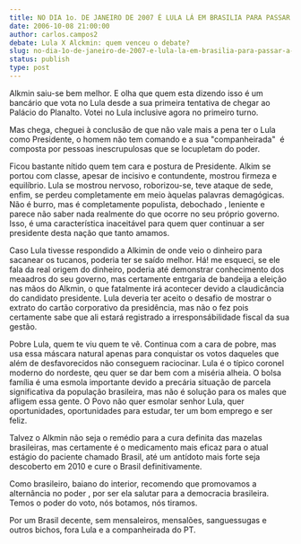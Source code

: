 ```yaml
---
title: NO DIA 1o. DE JANEIRO DE 2007 É LULA LÁ EM BRASILIA PARA PASSAR A FAIXA PRESIDENCIAL PARA ALKMIN
date: 2006-10-08 21:00:00
author: carlos.campos2
debate: Lula X Alckmin: quem venceu o debate?
slug: no-dia-1o-de-janeiro-de-2007-e-lula-la-em-brasilia-para-passar-a-faixa-presidencial-para-alkmin
status: publish 
type: post
---
```


Alkmin saiu-se bem melhor. E olha que quem esta dizendo isso é um bancário que vota no Lula desde a sua primeira tentativa de chegar ao Palácio do Planalto. Votei no Lula inclusive agora no primeiro turno.


Mas chega, cheguei à conclusão de que não vale mais a pena ter o Lula como Presidente, o homem não tem comando e a sua "companheirada"  é composta por pessoas inescrupulosas que se locupletam do poder.


Ficou bastante nítido quem tem cara e postura de Presidente. Alkim se portou com classe, apesar de incisivo e contundente, mostrou firmeza e equilíbrio. Lula se mostrou nervoso, roborizou-se, teve ataque de sede, enfim, se perdeu completamente em meio àquelas palavras demagógicas. Não é burro, mas é completamente populista, debochado , leniente e parece não saber nada realmente do que ocorre no seu próprio governo. Isso, é uma característica inaceitável para quem quer continuar a ser presidente desta nação que tanto amamos.


Caso Lula tivesse respondido a Alkimin de onde veio o dinheiro para sacanear os tucanos, poderia ter se saído melhor. Há! me esqueci, se ele fala da real origem do dinheiro, poderia até demonstrar conhecimento dos meaadros do seu governo, mas certamente entrgaria de bandeija a eleição nas mãos do Alkmin, o que fatalmente irá acontecer devido a claudicância do candidato presidente. Lula deveria ter aceito o desafio de mostrar o extrato do cartão corporativo da presidência, mas não o fez pois certamente sabe que ali estará registrado a irresponsábilidade fiscal da sua gestão.


Pobre Lula, quem te viu quem te vê. Continua com a cara de pobre, mas usa essa máscara natural apenas para conquistar os votos daqueles que além de desfavorecidos não conseguem raciocinar. Lula é o típico coronel moderno do nordeste, qeu quer se dar bem com a miséria alheia. O bolsa família é uma esmola importante devido a precária situação de parcela significativa da população brasileira, mas não é solução para os males que afligem essa gente. O Povo não quer esmolar senhor Lula, quer oportunidades, oportunidades para estudar, ter um bom emprego e ser feliz.


Talvez o Alkmin não seja o remédio para a cura definita das mazelas brasileiras, mas certamente é o medicamento mais eficaz para o atual estágio do paciente chamado Brasil, até um antídoto mais forte seja descoberto em 2010 e cure o Brasil definitivamente.


Como brasileiro, baiano do interior, recomendo que promovamos a alternância no poder , por ser ela salutar para a democracia brasileira. Temos o poder do voto, nós botamos, nós tiramos.


Por um Brasil decente, sem mensaleiros, mensalões, sanguessugas e outros bichos, fora Lula e a companheirada do PT.


